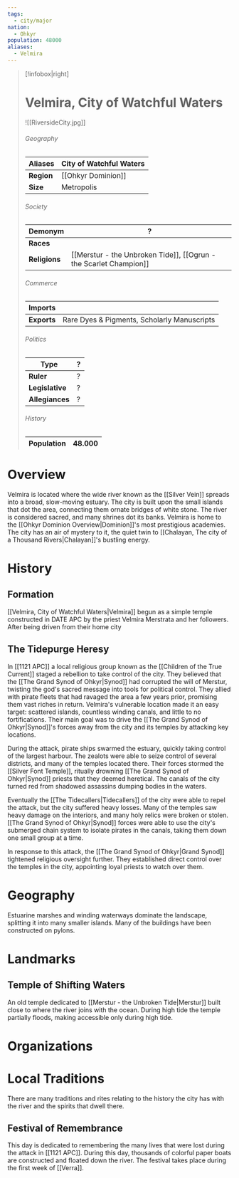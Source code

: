 ```yaml
---
tags:
  - city/major
nation:
  - Ohkyr
population: 48000
aliases:
  - Velmira
---
```

> [!infobox|right]
> # Velmira, City of Watchful Waters
> ![[RiversideCity.jpg]]
> ###### Geography
> | **Aliases** | City of Watchful Waters |
> | - | - |
> | **Region** | [[Ohkyr Dominion]] |
> | **Size** | Metropolis |
> ###### Society
> | **Demonym** | ? |
> | - | - |
> | **Races** |  |
> | **Religions** | [[Merstur - the Unbroken Tide]], [[Ogrun - the Scarlet Champion]] |
> ###### Commerce
> | **Imports** |  |
> | - | - |
> | **Exports** | Rare Dyes & Pigments, Scholarly Manuscripts |
> ###### Politics
> | **Type** | ? |
> | - | - |
> | **Ruler** | ? |
> | **Legislative** | ? |
> | **Allegiances** | ? |
> ###### History
> | **Population** | 48.000 |
> | - | - |
# Overview
Velmira is located where the wide river known as the [[Silver Vein]] spreads into a broad, slow-moving estuary. The city is built upon the small islands that dot the area, connecting them ornate bridges of white stone. The river is considered sacred, and many shrines dot its banks. Velmira is home to the [[Ohkyr Dominion Overview|Dominion]]'s most prestigious academies. The city has an air of mystery to it, the quiet twin to [[Chalayan, The city of a Thousand Rivers|Chalayan]]'s bustling energy.
# History
## Formation
[[Velmira, City of Watchful Waters|Velmira]] begun as a simple temple constructed in DATE APC by the priest Velmira Merstrata and her followers. After being driven from their home city 
## The Tidepurge Heresy
In [[1121 APC]] a local religious group known as the [[Children of the True Current]] staged a rebellion to take control of the city. They believed that the [[The Grand Synod of Ohkyr|Synod]] had corrupted the will of Merstur, twisting the god's sacred message into tools for political control. They allied with pirate fleets that had ravaged the area a few years prior, promising them vast riches in return. Velmira's vulnerable location made it an easy target: scattered islands, countless winding canals, and little to no fortifications. Their main goal was to drive the [[The Grand Synod of Ohkyr|Synod]]'s forces away from the city and its temples by attacking key locations.

During the attack, pirate ships swarmed the estuary, quickly taking control of the largest harbour. The zealots were able to seize control of several districts, and many of the temples located there. Their forces stormed the [[Silver Font Temple]], ritually drowning [[The Grand Synod of Ohkyr|Synod]] priests that they deemed heretical. The canals of the city turned red from shadowed assassins dumping bodies in the waters.

Eventually the [[The Tidecallers|Tidecallers]] of the city were able to repel the attack, but the city suffered heavy losses. Many of the temples saw heavy damage on the interiors, and many holy relics were broken or stolen. [[The Grand Synod of Ohkyr|Synod]] forces were able to use the city's submerged chain system to isolate pirates in the canals, taking them down one small group at a time.

In response to this attack, the [[The Grand Synod of Ohkyr|Grand Synod]] tightened religious oversight further. They established direct control over the temples in the city, appointing loyal priests to watch over them.
# Geography
Estuarine marshes and winding waterways dominate the landscape, splitting it into many smaller islands. Many of the buildings have been constructed on pylons.
# Landmarks
## Temple of Shifting Waters
An old temple dedicated to [[Merstur - the Unbroken Tide|Merstur]] built close to where the river joins with the ocean. During high tide the temple partially floods, making accessible only during high tide.
# Organizations
# Local Traditions
There are many traditions and rites relating to the history the city has with the river and the spirits that dwell there.
## Festival of Remembrance
This day is dedicated to remembering the many lives that were lost during the attack in [[1121 APC]]. During this day, thousands of colorful paper boats are constructed and floated down the river. The festival takes place during the first week of [[Verra]].
